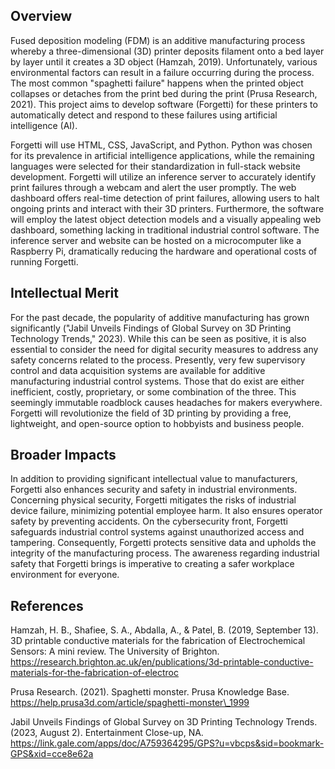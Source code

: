 ## Overview

Fused deposition modeling (FDM) is an additive manufacturing process whereby a three-dimensional (3D) printer deposits filament onto a bed layer by layer until it creates a 3D object (Hamzah, 2019). Unfortunately, various environmental factors can result in a failure occurring during the process. The most common "spaghetti failure" happens when the printed object collapses or detaches from the print bed during the print (Prusa Research, 2021). This project aims to develop software (Forgetti) for these printers to automatically detect and respond to these failures using artificial intelligence (AI).

Forgetti will use HTML, CSS, JavaScript, and Python. Python was chosen for its prevalence in artificial intelligence applications, while the remaining languages were selected for their standardization in full-stack website development. Forgetti will utilize an inference server to accurately identify print failures through a webcam and alert the user promptly. The web dashboard offers real-time detection of print failures, allowing users to halt ongoing prints and interact with their 3D printers. Furthermore, the software will employ the latest object detection models and a visually appealing web dashboard, something lacking in traditional industrial control software. The inference server and website can be hosted on a microcomputer like a Raspberry Pi, dramatically reducing the hardware and operational costs of running Forgetti.

## Intellectual Merit

For the past decade, the popularity of additive manufacturing has grown significantly ("Jabil Unveils Findings of Global Survey on 3D Printing Technology Trends," 2023). While this can be seen as positive, it is also essential to consider the need for digital security measures to address any safety concerns related to the process. Presently, very few supervisory control and data acquisition systems are available for additive manufacturing industrial control systems. Those that do exist are either inefficient, costly, proprietary, or some combination of the three. This seemingly immutable roadblock causes headaches for makers everywhere. Forgetti will revolutionize the field of 3D printing by providing a free, lightweight, and open-source option to hobbyists and business people.

## Broader Impacts

In addition to providing significant intellectual value to manufacturers, Forgetti also enhances security and safety in industrial environments. Concerning physical security, Forgetti mitigates the risks of industrial device failure, minimizing potential employee harm. It also ensures operator safety by preventing accidents. On the cybersecurity front, Forgetti safeguards industrial control systems against unauthorized access and tampering. Consequently, Forgetti protects sensitive data and upholds the integrity of the manufacturing process. The awareness regarding industrial safety that Forgetti brings is imperative to creating a safer workplace environment for everyone.

## References

Hamzah, H. B., Shafiee, S. A., Abdalla, A., & Patel, B. (2019, September 13). 3D printable conductive materials for the fabrication of Electrochemical Sensors: A mini review. The University of Brighton. <https://research.brighton.ac.uk/en/publications/3d-printable-conductive-materials-for-the-fabrication-of-electroc>

Prusa Research. (2021). Spaghetti monster. Prusa Knowledge Base. <https://help.prusa3d.com/article/spaghetti-monster\_1999>

Jabil Unveils Findings of Global Survey on 3D Printing Technology Trends. (2023, August 2). Entertainment Close-up, NA. <https://link.gale.com/apps/doc/A759364295/GPS?u=vbcps&sid=bookmark-GPS&xid=cce8e62a>
